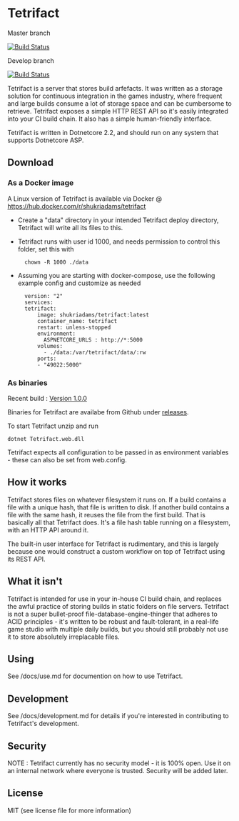 # Tetrifact

Master branch

[![Build Status](https://travis-ci.org/shukriadams/tetrifact.svg?branch=master)](https://travis-ci.org/shukriadams/tetrifact)

Develop branch

[![Build Status](https://travis-ci.org/shukriadams/tetrifact.svg?branch=develop)](https://travis-ci.org/shukriadams/tetrifact)

Tetrifact is a server that stores build arfefacts. It was written as a storage solution for continuous integration in the games industry, where frequent and large builds consume a lot of storage space and can be cumbersome to retrieve. Tetrifact exposes a simple HTTP REST API so it's easily integrated into your CI build chain. It also has a simple human-friendly interface.

Tetrifact is written in Dotnetcore 2.2, and should run on any system that supports Dotnetcore ASP. 

## Download

### As a Docker image

A Linux version of Tetrifact is available via Docker @ https://hub.docker.com/r/shukriadams/tetrifact 

- Create a "data" directory in your intended Tetrifact deploy directory, Tetrifact will write all its files to this. 
- Tetrifact runs with user id 1000, and needs permission to control this folder, set this with

        chown -R 1000 ./data

- Assuming you are starting with docker-compose, use the following example config and customize as needed

        version: "2"
        services:
        tetrifact:
            image: shukriadams/tetrifact:latest
            container_name: tetrifact
            restart: unless-stopped
            environment:
              ASPNETCORE_URLS : http://*:5000
            volumes:
              - ./data:/var/tetrifact/data/:rw
            ports:
            - "49022:5000"

### As binaries

Recent build :
[Version 1.0.0](https://github.com/shukriadams/tetrifact/releases/download/1.0.0/Tetrifact.1.0.0.zip)

Binaries for Tetrifact are availabe from Github under [releases](https://github.com/shukriadams/tetrifact/releases).

To start Tetrifact unzip and run

    dotnet Tetrifact.web.dll

Tetrifact expects all configuration to be passed in as environment variables - these can also be set from web.config.

## How it works

Tetrifact stores files on whatever filesystem it runs on. If a build contains a file with a unique hash, that file is written to disk. If another build contains a file with the same hash, it reuses the file from the first build. That is basically all that Tetrifact does. It's a file hash table running on a filesystem, with an HTTP API around it.

The built-in user interface for Tetrifact is rudimentary, and this is largely because one would construct a custom workflow on top of Tetrifact using its REST API. 

## What it isn't

Tetrifact is intended for use in your in-house CI build chain, and replaces the awful practice of storing builds in static folders on file servers. Tetrifact is not a super bullet-proof file-database-engine-thinger that adheres to ACID principles - it's written to be robust and fault-tolerant, in a real-life game studio with multiple daily builds, but you should still probably not use it to store absolutely irreplacable files. 

## Using

See /docs/use.md for documention on how to use Tetrifact.

## Development

See /docs/development.md for details if you're interested in contributing to Tetrifact's development.

## Security

NOTE : Tetrifact currently has no security model - it is 100% open. Use it on an internal network where everyone is trusted. Security will be added later.

## License

MIT (see license file for more information)
